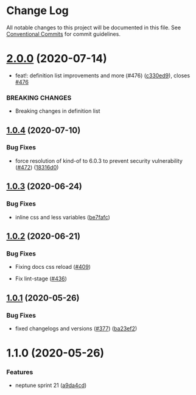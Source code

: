 # Change Log

All notable changes to this project will be documented in this file.
See [Conventional Commits](https://conventionalcommits.org) for commit guidelines.

# [2.0.0](https://github.com/transferwise/neptune-web/compare/@transferwise/less-config@1.0.4...@transferwise/less-config@2.0.0) (2020-07-14)


* feat!: definition list improvements and more (#476) ([c330ed9](https://github.com/transferwise/neptune-web/commit/c330ed93363feb0864f3636c9fc5e79399df6d20)), closes [#476](https://github.com/transferwise/neptune-web/issues/476)


### BREAKING CHANGES

* Breaking changes in definition list





## [1.0.4](https://github.com/transferwise/neptune-web/compare/@transferwise/less-config@1.0.3...@transferwise/less-config@1.0.4) (2020-07-10)


### Bug Fixes

* force resolution of kind-of to 6.0.3 to prevent security vulnerability ([#472](https://github.com/transferwise/neptune-web/issues/472)) ([18316d0](https://github.com/transferwise/neptune-web/commit/18316d05279547a64f7c3d46e8b636b9f05f7db4))





## [1.0.3](https://github.com/transferwise/neptune-web/compare/@transferwise/less-config@1.0.2...@transferwise/less-config@1.0.3) (2020-06-24)


### Bug Fixes

* inline css and less variables ([be7fafc](https://github.com/transferwise/neptune-web/commit/be7fafc26de33f1191696ec660e39aeccf0a5a1e))





## [1.0.2](https://github.com/transferwise/neptune-web/compare/@transferwise/less-config@1.0.1...@transferwise/less-config@1.0.2) (2020-06-21)

### Bug Fixes

* Fixing docs css reload ([#409](https://github.com/transferwise/neptune-web/pull/439/commits/04b1424cf694c6e047086b9d83ea0e3ecb4280e5))

* Fix lint-stage ([#436](https://github.com/transferwise/neptune-web/pull/439/commits/d2b77895e1caab66bdabc8a2b1dee220d2218cd4))


## [1.0.1](https://github.com/transferwise/neptune-web/compare/@transferwise/less-config@1.1.0...@transferwise/less-config@1.0.1) (2020-05-26)


### Bug Fixes

* fixed changelogs and versions ([#377](https://github.com/transferwise/neptune-web/issues/377)) ([ba23ef2](https://github.com/transferwise/neptune-web/commit/ba23ef263f993b5f1f31227ab3b49570abb82aaa))





# 1.1.0 (2020-05-26)


### Features

* neptune sprint 21 ([a9da4cd](https://github.com/transferwise/neptune-web/commit/a9da4cd0bba2535bc7bb8222ddb1cde9a27e6cba))
